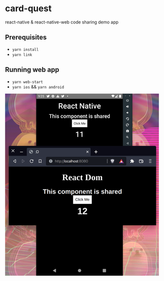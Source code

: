# card-quest

react-native & react-native-web code sharing demo app

## Prerequisites
- `yarn install`
- `yarn link`


## Running web app
- `yarn web-start`
- `yarn ios` && `yarn android`

![screenshot](article/component-sharing.png)
